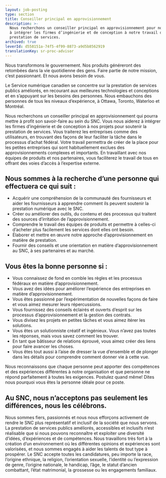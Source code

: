 ```yaml
---
layout: job-posting
type: section
title: Conseiller principal en approvisionnement
description: >-
  Nous recherchons un conseiller principal en approvisionnement pour nous aider
  à intégrer les firmes d’ingénierie et de conception à notre travail de
  prestation de services.
archived: true
leverId: d558151a-74f5-4f99-8873-a9d5b8562919
translationKey: sr-proc-advisor
---
```


Nous transformons le gouvernement. Nos produits généreront des retombées dans la vie quotidienne des gens. Faire partie de notre mission, c’est passionnant. Et nous avons besoin de vous.

Le Service numérique canadien se concentre sur la prestation de services publics améliorés, en recourant aux meilleures technologies et conceptions et en s’appuyant sur les besoins des personnes. Nous embauchons des personnes de tous les niveaux d’expérience, à Ottawa, Toronto, Waterloo et Montréal.

Nous recherchons un conseiller principal en approvisionnement qui pourra mettre à profit son savoir-faire au sein du SNC. Vous nous aiderez à intégrer les firmes d’ingénierie et de conception à nos projets pour soutenir la prestation de services. Vous traiterez les entreprises comme des utilisateurs, en trouvant des façons de leur faciliter la tâche dans le processus d’achat fédéral. Votre travail permettra de créer de la place pour les petites entreprises qui sont habituellement exclues des approvisionnements complexes et importants. En travaillant avec nos équipes de produits et nos partenaires, vous faciliterez le travail de tous en offrant des voies d’accès à l’expertise externe.

## Nous sommes à la recherche d’une personne qui effectuera ce qui suit :

- Acquérir une compréhension de la communauté des fournisseurs et aider les fournisseurs à apprendre comment ils peuvent soutenir la prestation numérique avec le SNC.
- Créer ou améliorer des outils, du contenu et des processus qui traitent des sources d’irritation de l’approvisionnement.
- Comprendre le travail des équipes de produits et permettre à celles-ci d’acheter plus facilement les services dont elles ont besoin.
- Élaborer et mettre en œuvre notre approche d’approvisionnement en matière de prestation.
- Fournir des conseils et une orientation en matière d’approvisionnement au SNC, à ses partenaires et au marché.

## Vous êtes la bonne personne si :

- Vous connaissez de fond en comble les règles et les processus fédéraux en matière d’approvisionnement.
- Vous avez des idées pour améliorer l’expérience des entreprises en matière d’approvisionnement.
- Vous êtes passionné par l’expérimentation de nouvelles façons de faire et vous aimez mesurer leurs répercussions.
- Vous fournissez des conseils éclairés et ouverts d’esprit sur les processus d’approvisionnement et la gestion des contrats.
- Vous divisez les projets en petites tâches et vous aimez itérer les solutions.
- Vous êtes un solutionniste créatif et ingénieux. Vous n’avez pas toutes les réponses, mais vous savez comment les trouver.
- En tant que bâtisseur de relations éprouvé, vous aimez créer des liens pour faire avancer les choses.
- Vous êtes tout aussi à l’aise de dresser la vue d’ensemble et de plonger dans les détails pour comprendre comment donner vie à cette vue.

Nous reconnaissons que chaque personne peut apporter des compétences et des expériences différentes à notre organisation et que personne ne répond parfaitement à toutes les exigences. Postulez quand même! Dites nous pourquoi vous êtes la personne idéale pour ce poste.

## Au SNC, nous n’acceptons pas seulement les différences, nous les célébrons.

Nous sommes fiers, passionnés et nous nous efforçons activement de rendre le SNC plus représentatif et inclusif de la société que nous servons. La prestation de services publics améliorés, accessibles et inclusifs n’est réalisable que si nous pouvons reconnaître et exploiter une diversité d’idées, d’expériences et de compétences. Nous travaillons très fort à la création d’un environnement où les différentes opinions et expériences sont valorisées, et nous sommes engagés à aider les talents de tout type à prospérer.
Le SNC accepte toutes les candidatures, peu importe la race, l’origine ethnique, la religion, l’orientation sexuelle, l’identité ou l’expression de genre, l’origine nationale, le handicap, l’âge, le statut d’ancien combattant, l’état matrimonial, la grossesse ou les engagements familiaux.
